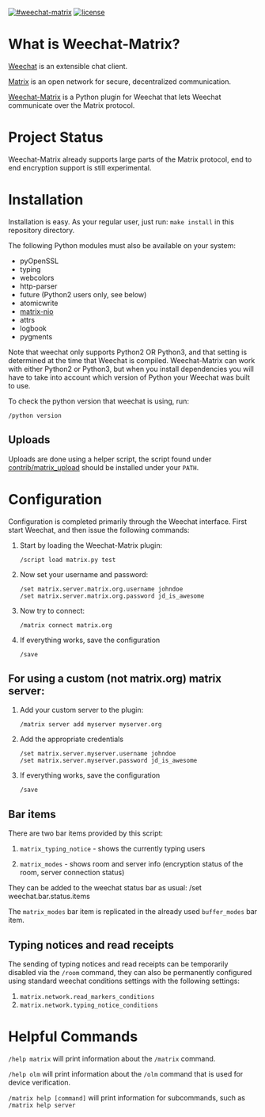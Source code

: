 [![#weechat-matrix](https://img.shields.io/badge/matrix-%23weechat--matrix-blue.svg?style=flat-square)](https://matrix.to/#/!twcBhHVdZlQWuuxBhN:termina.org.uk?via=termina.org.uk&via=matrix.org)
[![license](https://img.shields.io/badge/license-ISC-blue.svg?style=flat-square)](https://github.com/poljar/weechat-matrix/blob/master/LICENSE)

# What is Weechat-Matrix?

[Weechat](https://weechat.org/) is an extensible chat client.

[Matrix](https://matrix.org/blog/home) is an open network for secure, decentralized communication.

[Weechat-Matrix](https://github.com/poljar/weechat-matrix/) is a Python plugin for Weechat that lets Weechat communicate over the Matrix protocol.

# Project Status

Weechat-Matrix already supports large parts of the Matrix protocol, end to end encryption
support is still experimental.

# Installation

Installation is easy.  As your regular user, just run: `make install` in this repository directory.

The following Python modules must also be available on your system:

- pyOpenSSL
- typing
- webcolors
- http-parser
- future (Python2 users only, see below)
- atomicwrite
- [matrix-nio](https://github.com/poljar/matrix-nio)
- attrs
- logbook
- pygments

Note that weechat only supports Python2 OR Python3, and that setting is
determined at the time that Weechat is compiled.  Weechat-Matrix can work with
either Python2 or Python3, but when you install dependencies you will have to
take into account which version of Python your Weechat was built to use.

To check the python version that weechat is using, run:

    /python version

## Uploads

Uploads are done using a helper script, the script found under
[contrib/matrix_upload](https://github.com/poljar/weechat-matrix/blob/master/contrib/matrix_upload)
should be installed under your `PATH`.

# Configuration

Configuration is completed primarily through the Weechat interface.  First start Weechat, and then issue the following commands:

1. Start by loading the Weechat-Matrix plugin:

       /script load matrix.py test

1. Now set your username and password:

       /set matrix.server.matrix.org.username johndoe
       /set matrix.server.matrix.org.password jd_is_awesome

1. Now try to connect:

       /matrix connect matrix.org

1. If everything works, save the configuration

       /save

## For using a custom (not matrix.org) matrix server:

1. Add your custom server to the plugin:

       /matrix server add myserver myserver.org

1. Add the appropriate credentials

       /set matrix.server.myserver.username johndoe
       /set matrix.server.myserver.password jd_is_awesome

1. If everything works, save the configuration

       /save


## Bar items

There are two bar items provided by this script:

1. `matrix_typing_notice` - shows the currently typing users

1. `matrix_modes` - shows room and server info (encryption status of the room,
   server connection status)

They can be added to the weechat status bar as usual:
       /set weechat.bar.status.items

The `matrix_modes` bar item is replicated in the already used `buffer_modes` bar
item.

## Typing notices and read receipts

The sending of typing notices and read receipts can be temporarily disabled via
the `/room` command, they can also be permanently configured using standard
weechat conditions settings with the following settings:

1. `matrix.network.read_markers_conditions`
1. `matrix.network.typing_notice_conditions`

# Helpful Commands

`/help matrix` will print information about the `/matrix` command.

`/help olm` will print information about the `/olm` command that is used for
device verification.

`/matrix help [command]` will print information for subcommands, such as `/matrix help server`
